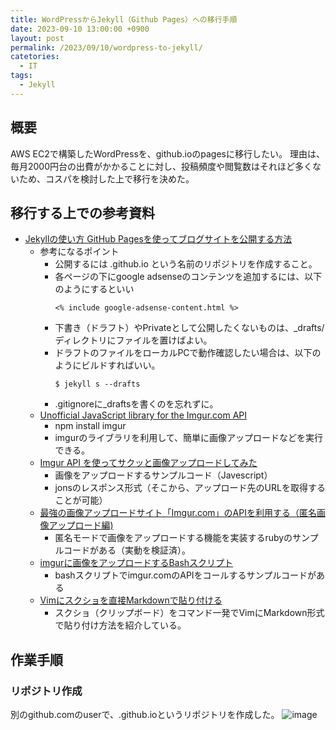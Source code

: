 ```yaml
---
title: WordPressからJekyll（Github Pages）への移行手順
date: 2023-09-10 13:00:00 +0900
layout: post
permalink: /2023/09/10/wordpress-to-jekyll/
catetories:
  - IT
tags:
  - Jekyll
---
```


## 概要
AWS EC2で構築したWordPressを、github.ioのpagesに移行したい。
理由は、毎月2000円台の出費がかかることに対し、投稿頻度や閲覧数はそれほど多くないため、コスパを検討した上で移行を決めた。

## 移行する上での参考資料
+ [Jekyllの使い方 GitHub Pagesを使ってブログサイトを公開する方法](https://simple-it-life.com/2020/08/16/migrate-blog-to-github/)
  + 参考になるポイント
    + 公開するには <user>.github.io という名前のリポジトリを作成すること。
    + 各ページの下にgoogle adsenseのコンテンツを追加するには、以下のようにするといい
      ```
      <% include google-adsense-content.html %>
      ```
    + 下書き（ドラフト）やPrivateとして公開したくないものは、_drafts/ディレクトリにファイルを置けばよい。
    + ドラフトのファイルをローカルPCで動作確認したい場合は、以下のようにビルドすればいい。
      ```
      $ jekyll s --drafts
      ```
    + .gitignoreに_draftsを書くのを忘れずに。
  + [Unofficial JavaScript library for the Imgur.com API](https://www.npmjs.com/package/imgur)
    + npm install imgur
    + imgurのライブラリを利用して、簡単に画像アップロードなどを実行できる。
  + [Imgur API を使ってサクッと画像アップロードしてみた](https://pisuke-code.com/web-basic-usage-of-imgur-api/)
    + 画像をアップロードするサンプルコード（Javescript）
     + jonsのレスポンス形式（そこから、アップロード先のURLを取得することが可能）
  + [最強の画像アップロードサイト「Imgur.com」のAPIを利用する（匿名画像アップロード編)](https://qiita.com/AKB428/items/a5f68a3288cc596975ae)
    + 匿名モードで画像をアップロードする機能を実装するrubyのサンプルコードがある（実動を検証済）。
  + [imgurに画像をアップロードするBashスクリプト](https://tomowarkar.github.io/blog/posts/imgur_api/)
    + bashスクリプトでimgur.comのAPIをコールするサンプルコードがある
  + [Vimにスクショを直接Markdownで貼り付ける](https://spinners.work/posts/vim-markdown-paste-from-clipboard/)
    + スクショ（クリップボード）をコマンド一発でVimにMarkdown形式で貼り付け方法を紹介している。

## 作業手順
### リポジトリ作成
別のgithub.comのuserで、<user>.github.ioというリポジトリを作成した。
![image](https://github.com/gxliu28/pages-test/assets/6185457/1d24cfe9-c058-45b2-bc1a-ebc2117c6273)

